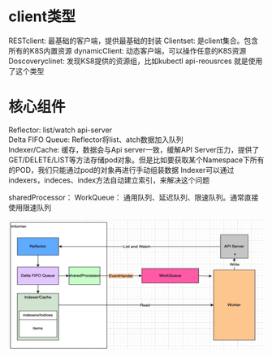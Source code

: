# client类型  
RESTclient: 最基础的客户端，提供最基础的封装
Clientset: 是client集合。包含所有的K8S内置资源
dynamicClient: 动态客户端，可以操作任意的K8S资源
Doscoveryclinet: 发现KS8提供的资源组，比如kubectl api-reousrces 就是使用了这个类型

# 核心组件

Reflector: list/watch api-server  
Delta FIFO Queue: Reflector将list、atch数据加入队列  
Indexer/Cache: 缓存，数据会与Api server一致，缓解API Server压力，提供了GET/DELETE/LIST等方法存储pod对象。但是比如要获取某个Namespace下所有的POD，我们只能通过pod的对象再进行手动组装数据
Indexer可以通过indexers，indeces、index方法自动建立索引，来解决这个问题

sharedProcessor：
WorkQueue： 通用队列、延迟队列、限速队列。通常直接使用限速队列

![img.png](img.png)
